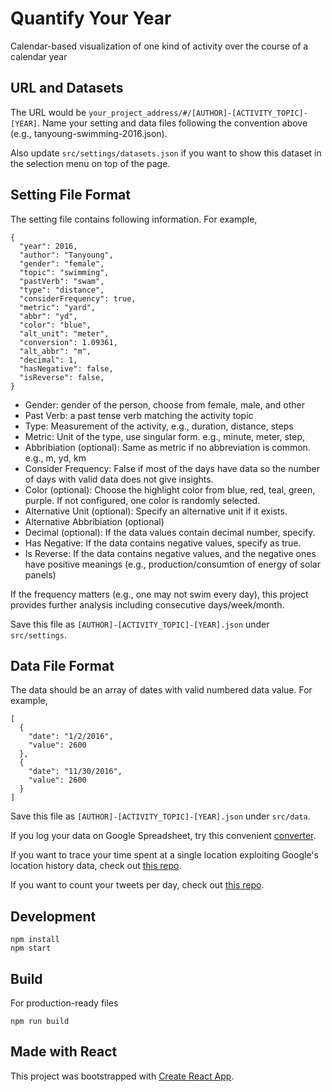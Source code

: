 # Quantify Your Year
Calendar-based visualization of one kind of activity over the course of a calendar year

## URL and Datasets
The URL would be ```your_project_address/#/[AUTHOR]-[ACTIVITY_TOPIC]-[YEAR]```.
Name your setting and data files following the convention above (e.g., tanyoung-swimming-2016.json).

Also update ```src/settings/datasets.json``` if you want to show this dataset in the selection menu on top of the page.

## Setting File Format
The setting file contains following information. For example,
```
{
  "year": 2016,
  "author": "Tanyoung",
  "gender": "female",
  "topic": "swimming",
  "pastVerb": "swam",
  "type": "distance",
  "considerFrequency": true,
  "metric": "yard",
  "abbr": "yd",
  "color": "blue",
  "alt_unit": "meter",
  "conversion": 1.09361,
  "alt_abbr": "m",
  "decimal": 1,
  "hasNegative": false,
  "isReverse": false,
}
```
* Gender: gender of the person, choose from female, male, and other
* Past Verb: a past tense verb matching the activity topic
* Type: Measurement of the activity, e.g., duration, distance, steps
* Metric: Unit of the type, use singular form. e.g., minute, meter, step,
* Abbribiation (optional): Same as metric if no abbreviation is common. e.g., m, yd, km
* Consider Frequency: False if most of the days have data so the number of days with valid data does not give insights.
* Color (optional): Choose the highlight color from blue, red, teal, green, purple. If not configured, one color is randomly selected.
* Alternative Unit (optional): Specify an alternative unit if it exists.
* Alternative Abbribiation (optional)
* Decimal (optional): If the data values contain decimal number, specify.
* Has Negative: If the data contains negative values, specify as true.
* Is Reverse: If the data contains negative values, and the negative ones have positive meanings (e.g., production/consumtion of energy of solar panels)

If the frequency matters (e.g., one may not swim every day), this project provides further analysis including consecutive days/week/month.

Save this file as ```[AUTHOR]-[ACTIVITY_TOPIC]-[YEAR].json``` under ```src/settings```.

## Data File Format
The data should be an array of dates with valid numbered data value. For example,
```
[
  {
    "date": "1/2/2016",
    "value": 2600
  },
  {
    "date": "11/30/2016",
    "value": 2600
  }
]
```
Save this file as ```[AUTHOR]-[ACTIVITY_TOPIC]-[YEAR].json``` under ```src/data```.

If you log your data on Google Spreadsheet, try this convenient [converter](https://www.npmjs.com/package/google-spreadsheet-to-json).

If you want to trace your time spent at a single location exploiting Google's location history data, check out [this repo](https://github.com/tanykim/google-map-tracer).

If you want to count your tweets per day, check out [this repo](https://github.com/tanykim/tweet-counter).

## Development
```
npm install
npm start
```

## Build
For production-ready files
```
npm run build
```

## Made with React
This project was bootstrapped with [Create React App](https://github.com/facebookincubator/create-react-app).